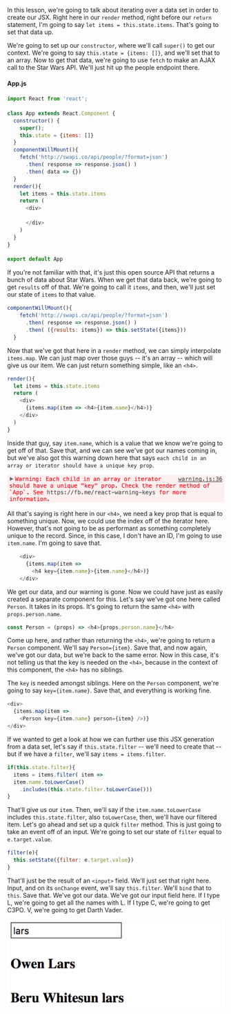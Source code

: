 In this lesson, we're going to talk about iterating over a data set in order to create our JSX. Right here in our `render` method, right before our `return` statement, I'm going to say `let items = this.state.items`. That's going to set that data up.

We're going to set up our `constructor`, where we'll call `super()` to get our context. We're going to say `this.state = {items: []}`, and we'll set that to an array. Now to get that data, we're going to use `fetch` to make an AJAX call to the Star Wars API. We'll just hit up the people endpoint there.

#### App.js
``` javascript
import React from 'react';

class App extends React.Component {
  constructor() {
    super();
    this.state = {items: []}
  }
  componentWillMount(){
    fetch('http://swapi.co/api/people/?format=json')
      .then( response => response.json() )
      .then( data => {})
  }
  render(){
    let items = this.state.items
    return (
      <div>
      
      </div>
    )
  }
}

export default App
```
If you're not familiar with that, it's just this open source API that returns a bunch of data about Star Wars. When we get that data back, we're going to get `results` off of that. We're going to call it `items`, and then, we'll just set our state of `items` to that value.

``` javascript
componentWillMount(){
    fetch('http://swapi.co/api/people/?format=json')
      .then( response => response.json() )
      .then( ({results: items}) => this.setState({items}))
  }
```
Now that we've got that here in a `render` method, we can simply interpolate `items.map`. We can just map over those guys -- it's an array -- which will give us our item. We can just return something simple, like an `<h4>`.

``` javascript
render(){
  let items = this.state.items
  return (
    <div>
      {items.map(item => <h4>{item.name}</h4>)}
    </div>
  )
}
```
Inside that guy, say `item.name`, which is a value that we know we're going to get off of that. Save that, and we can see we've got our names coming in, but we've also got this warning down here that says `each child in an array or iterator should have a unique key prop`.

![Iterator Warning](../images/react-dynamically-generated-components-iterater-warning.png)

All that's saying is right here in our `<h4>`, we need a key prop that is equal to something unique. Now, we could use the index off of the iterator here. However, that's not going to be as performant as something completely unique to the record. Since, in this case, I don't have an ID, I'm going to use `item.name`. I'm going to save that. 

``` javascript
    <div>
      {items.map(item => 
        <h4 key={item.name}>{item.name}</h4>)}
    </div>
```
We get our data, and our warning is gone. Now we could have just as easily created a separate component for this. Let's say we've got one here called `Person`. It takes in its props. It's going to return the same `<h4>` with `props.person.name`.

``` javascript
const Person = (props) => <h4>{props.person.name}</h4>
```
Come up here, and rather than returning the `<h4>`, we're going to return a `Person` component. We'll say `Person={item}`. Save that, and now again, we've got our data, but we're back to the same error. Now in this case, it's not telling us that the key is needed on the `<h4>`, because in the context of this component, the `<h4>` has no siblings.

The `key` is needed amongst siblings. Here on the `Person` component, we're going to say `key={item.name}`. Save that, and everything is working fine.

``` javascript
<div>
  {items.map(item => 
    <Person key={item.name} person={item} />)}
</div>
```
If we wanted to get a look at how we can further use this JSX generation from a data set, let's say if `this.state.filter` -- we'll need to create that -- but if we have a `filter`, we'll say `items = items.filter`.

``` javascript
if(this.state.filter){
  items = items.filter( item =>
  item.name.toLowerCase()
    .includes(this.state.filter.toLowerCase()))
}
```
That'll give us our `item`. Then, we'll say if the `item.name.toLowerCase` includes `this.state.filter`, also `toLowerCase`, then, we'll have our filtered item. Let's go ahead and set up a quick `filter` method. This is just going to take an event off of an input. We're going to set our state of `filter` equal to `e.target.value`.

``` javascript
filter(e){
  this.setState({filter: e.target.value})
}
```
That'll just be the result of an `<input>` field. We'll just set that right here. Input, and on its `onChange` event, we'll say `this.filter`. We'll `bind` that to `this`. Save that. We've got our data. We've got our input field here. If I type L, we're going to get all the names with L. If I type C, we're going to get C3PO. V, we're going to get Darth Vader.

![fin](../images/react-dynamically-generated-components-finished.png)
